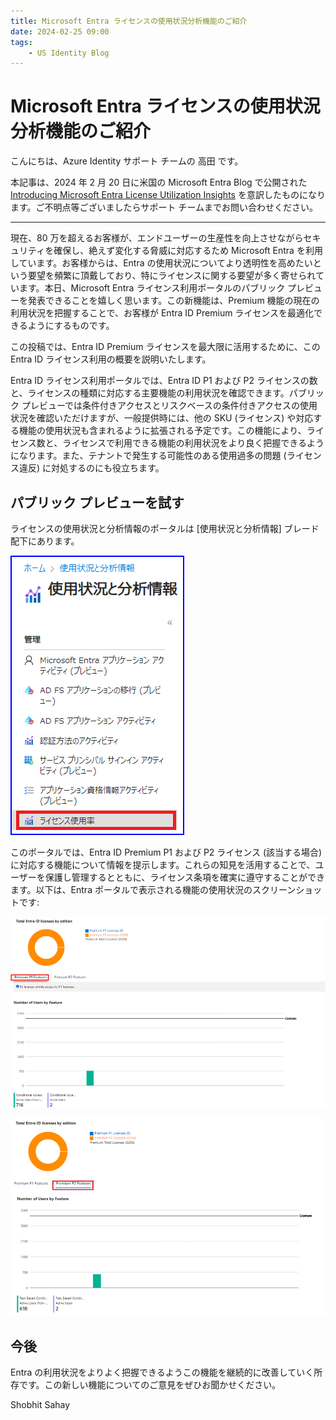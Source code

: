 ```yaml
---
title: Microsoft Entra ライセンスの使用状況分析機能のご紹介
date: 2024-02-25 09:00
tags:
    - US Identity Blog
---
```


# Microsoft Entra ライセンスの使用状況分析機能のご紹介

こんにちは、Azure Identity サポート チームの 高田 です。
 
本記事は、2024 年 2 月 20 日に米国の Microsoft Entra Blog で公開された [Introducing Microsoft Entra License Utilization Insights](https://techcommunity.microsoft.com/t5/microsoft-entra-blog/introducing-microsoft-entra-license-utilization-insights/ba-p/3796393) を意訳したものになります。ご不明点等ございましたらサポート チームまでお問い合わせください。

---

現在、80 万を超えるお客様が、エンドユーザーの生産性を向上させながらセキュリティを確保し、絶えず変化する脅威に対応するため Microsoft Entra を利用しています。お客様からは、Entra の使用状況についてより透明性を高めたいという要望を頻繁に頂戴しており、特にライセンスに関する要望が多く寄せられています。本日、Microsoft Entra ライセンス利用ポータルのパブリック プレビューを発表できることを嬉しく思います。この新機能は、Premium 機能の現在の利用状況を把握することで、お客様が Entra ID Premium ライセンスを最適化できるようにするものです。

この投稿では、Entra ID Premium ライセンスを最大限に活用するために、この Entra ID ライセンス利用の概要を説明いたします。

Entra ID ライセンス利用ポータルでは、Entra ID P1 および P2 ライセンスの数と、ライセンスの種類に対応する主要機能の利用状況を確認できます。パブリック プレビューでは条件付きアクセスとリスクベースの条件付きアクセスの使用状況を確認いただけますが、一般提供時には、他の SKU (ライセンス) や対応する機能の使用状況も含まれるように拡張される予定です。この機能により、ライセンス数と、ライセンスで利用できる機能の利用状況をより良く把握できるようになります。また、テナントで発生する可能性のある使用過多の問題 (ライセンス違反) に対処するのにも役立ちます。

## パブリック プレビューを試す

ライセンスの使用状況と分析情報のポータルは [使用状況と分析情報] ブレード配下にあります。

![図 1. "使用状況と分析情報" ブレードの下にあるライセンスの使用状況と分析情報のポータル](./introducing-microsoft-entra-license-utilization-insights/pic1.png)

このポータルでは、Entra ID Premium P1 および P2 ライセンス (該当する場合) に対応する機能について情報を提示します。これらの知見を活用することで、ユーザーを保護し管理するとともに、ライセンス条項を確実に遵守することができます。以下は、Entra ポータルで表示される機能の使用状況のスクリーンショットです:

![図 2: ライセンスの利用状況ポータルにおける Entra ID Premium P1 機能の利用状況](./introducing-microsoft-entra-license-utilization-insights/pic2.png)

![図 3: ライセンスの利用状況ポータルにおける Entra ID Premium P2 機能の利用状況](./introducing-microsoft-entra-license-utilization-insights/pic3.png)

## 今後

Entra の利用状況をよりよく把握できるようこの機能を継続的に改善していく所存です。この新しい機能についてのご意見をぜひお聞かせください。

Shobhit Sahay
